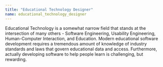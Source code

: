 ```yaml
---
title: "Educational Technology Designer"
name: educational_technology_designer
---
```

Educational Technology is a somewhat narrow field that stands at the intersection of many others - Software Engineering, Usability Engineering, Human-Computer Interaction, and Education. Modern educational software development requires a tremendous amount of knowledge of industry standards and laws that govern educational data and access. Furthermore, actually developing software to help people learn is challenging, but rewarding.